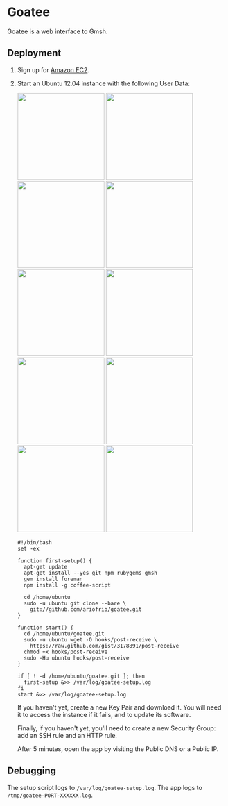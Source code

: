 # Goatee

Goatee is a web interface to Gmsh.

## Deployment

 1. Sign up for [Amazon EC2][].

  [amazon ec2]: https://aws.amazon.com/ec2/

 2. Start an Ubuntu 12.04 instance with the following User Data:
 
    <img src="https://raw.github.com/ariofrio/goatee/master/doc/1-launch-instance.png" width="200">
    <img src="https://raw.github.com/ariofrio/goatee/master/doc/2-select-classic-wizard.png" width="200">
    <img src="https://raw.github.com/ariofrio/goatee/master/doc/3-choose-an-ami.png" width="200">
    <img src="https://raw.github.com/ariofrio/goatee/master/doc/4-instance-details.png" width="200">
    <img src="https://raw.github.com/ariofrio/goatee/master/doc/5-advanced-instance-options.png" width="200">
    <img src="https://raw.github.com/ariofrio/goatee/master/doc/6-storage-device-configuration.png" width="200">
    <img src="https://raw.github.com/ariofrio/goatee/master/doc/7-tags.png" width="200">
    <img src="https://raw.github.com/ariofrio/goatee/master/doc/8-create-key-pair.png" width="200">
    <img src="https://raw.github.com/ariofrio/goatee/master/doc/9-configure-firewall.png" width="200">
    <img src="https://raw.github.com/ariofrio/goatee/master/doc/10-review.png" width="200">

        #!/bin/bash
        set -ex

        function first-setup() {
          apt-get update
          apt-get install --yes git npm rubygems gmsh
          gem install foreman
          npm install -g coffee-script

          cd /home/ubuntu
          sudo -u ubuntu git clone --bare \
            git://github.com/ariofrio/goatee.git
        }

        function start() {
          cd /home/ubuntu/goatee.git
          sudo -u ubuntu wget -O hooks/post-receive \
            https://raw.github.com/gist/3178891/post-receive
          chmod +x hooks/post-receive
          sudo -Hu ubuntu hooks/post-receive
        }

        if [ ! -d /home/ubuntu/goatee.git ]; then
          first-setup &>> /var/log/goatee-setup.log
        fi
        start &>> /var/log/goatee-setup.log

    If you haven't yet, create a new Key Pair and download it. You will need
    it to access the instance if it fails, and to update its software.
    
    Finally, if you haven't yet, you'll need to create a new Security Group:
    add an SSH rule and an HTTP rule.

    After 5 minutes, open the app by visiting the Public DNS or a Public IP.

## Debugging

The setup script logs to `/var/log/goatee-setup.log`. The app logs to
`/tmp/goatee-PORT-XXXXXX.log`.
 
